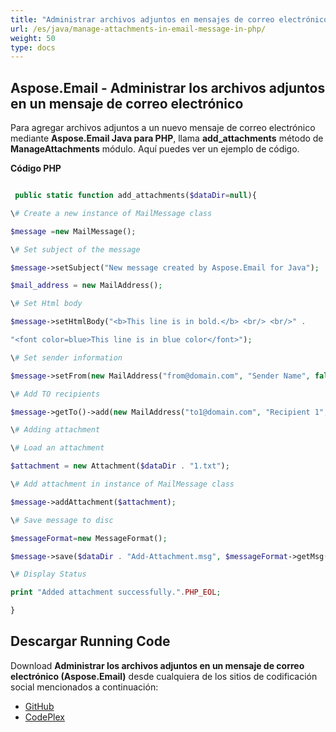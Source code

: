 ```yaml
---
title: "Administrar archivos adjuntos en mensajes de correo electrónico en PHP"
url: /es/java/manage-attachments-in-email-message-in-php/
weight: 50
type: docs
---
```


## **Aspose.Email - Administrar los archivos adjuntos en un mensaje de correo electrónico**
Para agregar archivos adjuntos a un nuevo mensaje de correo electrónico mediante **Aspose.Email Java para PHP**, llama **add_attachments** método de **ManageAttachments** módulo. Aquí puedes ver un ejemplo de código.

**Código PHP**

``` php

 public static function add_attachments($dataDir=null){

\# Create a new instance of MailMessage class

$message =new MailMessage();

\# Set subject of the message

$message->setSubject("New message created by Aspose.Email for Java");

$mail_address = new MailAddress();

\# Set Html body

$message->setHtmlBody("<b>This line is in bold.</b> <br/> <br/>" .

"<font color=blue>This line is in blue color</font>");

\# Set sender information

$message->setFrom(new MailAddress("from@domain.com", "Sender Name", false));

\# Add TO recipients

$message->getTo()->add(new MailAddress("to1@domain.com", "Recipient 1", false));

\# Adding attachment

\# Load an attachment

$attachment = new Attachment($dataDir . "1.txt");

\# Add attachment in instance of MailMessage class

$message->addAttachment($attachment);

\# Save message to disc

$messageFormat=new MessageFormat();

$message->save($dataDir . "Add-Attachment.msg", $messageFormat->getMsg());

\# Display Status

print "Added attachment successfully.".PHP_EOL;

}

```
## **Descargar Running Code**
Download **Administrar los archivos adjuntos en un mensaje de correo electrónico (Aspose.Email)** desde cualquiera de los sitios de codificación social mencionados a continuación:

- [GitHub](https://github.com/aspose-email/Aspose.Email-for-Java/blob/master/Plugins/Aspose_Email_Java_for_PHP/src/aspose/email/ProgrammingEmail/ManageAttachments.php)
- [CodePlex](https://asposeemailjavaphp.codeplex.com/SourceControl/latest#src/aspose/email/ProgrammingEmail/ManageAttachments.php)
